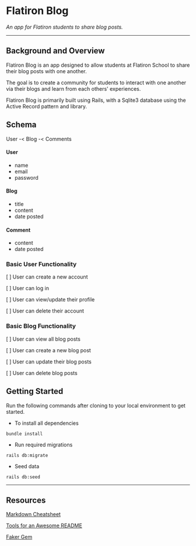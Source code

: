 # Flatiron Blog

_An app for Flatiron students to share blog posts._

---

## Background and Overview

Flatiron Blog is an app designed to allow students at Flatiron School to share their blog posts with one another.

The goal is to create a community for students to interact with one another via their blogs and learn from each others' experiences.

Flatiron Blog is primarily built using Rails, with a Sqlite3 database using the Active Record pattern and library.

## Schema

User -< Blog -< Comments

#### User

- name
- email
- password

#### Blog

- title
- content
- date posted

#### Comment

- content
- date posted

### Basic User Functionality

[ ] User can create a new account

[ ] User can log in

[ ] User can view/update their profile

[ ] User can delete their account

### Basic Blog Functionality

[ ] User can view all blog posts

[ ] User can create a new blog post

[ ] User can update their blog posts

[ ] User can delete blog posts

## Getting Started

Run the following commands after cloning to your local environment to get started.

- To install all dependencies

```
bundle install
```

- Run required migrations

```
rails db:migrate
```

- Seed data

```
rails db:seed
```

---

## Resources

[Markdown Cheatsheet](https://github.com/adam-p/markdown-here/wiki/Markdown-Cheatsheet)

[Tools for an Awesome README](https://github.com/matiassingers/awesome-readme)

[Faker Gem](https://github.com/faker-ruby/faker)
